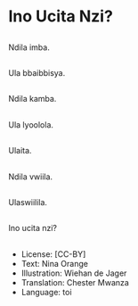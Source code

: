 # Ino Ucita Nzi?

##
Ndila imba.

##
Ula bbaibbisya.

##
Ndila kamba.

##
Ula lyoolola.

##
Ulaita.

##
Ndila vwiila.

##
Ulaswiilila.

##
Ino ucita nzi?

##
* License: [CC-BY]
* Text: Nina Orange
* Illustration: Wiehan de Jager
* Translation: Chester Mwanza
* Language: toi
